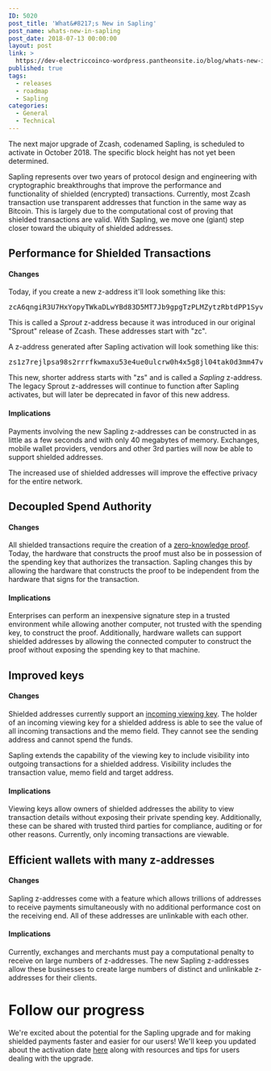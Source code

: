 ```yaml
---
ID: 5020
post_title: 'What&#8217;s New in Sapling'
post_name: whats-new-in-sapling
post_date: 2018-07-13 00:00:00
layout: post
link: >
  https://dev-electriccoinco-wordpress.pantheonsite.io/blog/whats-new-in-sapling/
published: true
tags:
  - releases
  - roadmap
  - Sapling
categories:
  - General
  - Technical
---
```

<p>The next major upgrade of Zcash, codenamed Sapling, is scheduled to activate in October 2018. The specific block height has not yet been determined.</p>
<p>Sapling represents over two years of protocol design and engineering with cryptographic breakthroughs that improve the performance and functionality of shielded (encrypted) transactions. Currently, most Zcash transaction use transparent addresses that function in the same way as Bitcoin. This is largely due to the computational cost of proving that shielded transactions are valid. With Sapling, we move one (giant) step closer toward the ubiquity of shielded addresses.</p>
<h2>Performance for Shielded Transactions</h2>
<h4>Changes</h4>
<p>Today, if you create a new z-address it'll look something like this:</p>
<pre><span class="pl-s">zcA6qngiR3U7HxYopyTWkaDLwYBd83D5MT7Jb9gpgTzPLMZytzRbtdPP1Syv4RvRgHeoZrJWSask3DyfwXG9DGPMWMvX7aC</span></pre>
<p>This is called a <em>Sprout </em>z-address because it was introduced in our original "Sprout" release of Zcash. These addresses start with "zc".</p>
<p>A z-address generated after Sapling activation will look something like this:</p>
<pre><span class="blob-code-inner"><span class="pl-s">zs1z7rejlpsa98s2rrrfkwmaxu53e4ue0ulcrw0h4x5g8jl04tak0d3mm47vdtahatqrlkngh9sly</span></span></pre>
<p>This new, shorter address starts with "zs" and is called a <em>Sapling</em> z-address. The legacy Sprout z-addresses will continue to function after Sapling activates, but will later be deprecated in favor of this new address.</p>
<h4>Implications</h4>
<p>Payments involving the new Sapling z-addresses can be constructed in as little as a few seconds and with only 40 megabytes of memory. Exchanges, mobile wallet providers, vendors and other 3rd parties will now be able to support shielded addresses.</p>
<p>The increased use of shielded addresses will improve the effective privacy for the entire network.</p>
<h2>Decoupled Spend Authority</h2>
<h4>Changes</h4>
<p>All shielded transactions require the creation of a <a href="https://z.cash/technology/zksnarks.html">zero-knowledge proof</a>. Today, the hardware that constructs the proof must also be in possession of the spending key that authorizes the transaction. Sapling changes this by allowing the hardware that constructs the proof to be independent from the hardware that signs for the transaction.</p>
<h4>Implications</h4>
<p>Enterprises can perform an inexpensive signature step in a trusted environment while allowing another computer, not trusted with the spending key, to construct the proof. Additionally, hardware wallets can support shielded addresses by allowing the connected computer to construct the proof without exposing the spending key to that machine.</p>
<h2>Improved keys</h2>
<h4>Changes</h4>
<p>Shielded addresses currently support an <a href="/blog/viewing-keys-selective-disclosure/">incoming viewing key</a>. The holder of an incoming viewing key for a shielded address is able to see the value of all incoming transactions and the memo field. They cannot see the sending address and cannot spend the funds.</p>
<p>Sapling extends the capability of the viewing key to include visibility into outgoing transactions for a shielded address. Visibility includes the transaction value, memo field and target address.</p>
<h4>Implications</h4>
<p>Viewing keys allow owners of shielded addresses the ability to view transaction details without exposing their private spending key. Additionally, these can be shared with trusted third parties for compliance, auditing or for other reasons. Currently, only incoming transactions are viewable.</p>
<h2>Efficient wallets with many z-addresses</h2>
<h4>Changes</h4>
<p>Sapling z-addresses come with a feature which allows trillions of addresses to receive payments simultaneously with no additional performance cost on the receiving end. All of these addresses are unlinkable with each other.</p>
<h4>Implications</h4>
<p>Currently, exchanges and merchants must pay a computational penalty to receive on large numbers of z-addresses. The new Sapling z-addresses allow these businesses to create large numbers of distinct and unlinkable z-addresses for their clients.</p>
<h1>Follow our progress</h1>
<p>We're excited about the potential for the Sapling upgrade and for making shielded payments faster and easier for our users! We'll keep you updated about the activation date <a href="https://z.cash/upgrade/sapling.html">here</a> along with resources and tips for users dealing with the upgrade.</p>
